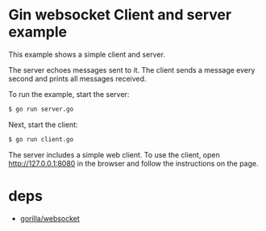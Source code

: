 # Gin websocket Client and server example

This example shows a simple client and server.

The server echoes messages sent to it. The client sends a message every second and prints all messages received.

To run the example, start the server:

```bash
$ go run server.go
```

Next, start the client:
```bash
$ go run client.go
```
The server includes a simple web client. To use the client, open http://127.0.0.1:8080 in the browser and follow the instructions on the page.

# deps

- [gorilla/websocket](https://github.com/gorilla/websocket)